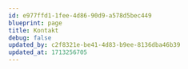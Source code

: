 ```yaml
---
id: e977ffd1-1fee-4d86-90d9-a578d5bec449
blueprint: page
title: Kontakt
debug: false
updated_by: c2f8321e-be41-4d83-b9ee-8136dba46b39
updated_at: 1713256705
---
```

